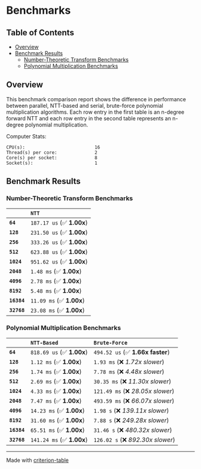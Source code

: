 # Benchmarks

## Table of Contents

- [Overview](#overview)
- [Benchmark Results](#benchmark-results)
    - [Number-Theoretic Transform Benchmarks](#number-theoretic-transform-benchmarks)
    - [Polynomial Multiplication Benchmarks](#polynomial-multiplication-benchmarks)

## Overview

This benchmark comparison report shows the difference in performance between parallel, NTT-based and serial, brute-force 
polynomial multiplication algorithms. Each row entry in the first table is an n-degree forward NTT and each row entry in the second table represents an n-degree polynomial multiplication.

Computer Stats:

```
CPU(s):                          16
Thread(s) per core:              2
Core(s) per socket:              8
Socket(s):                       1
```

## Benchmark Results

### Number-Theoretic Transform Benchmarks

|             | `NTT`                      |
|:------------|:-------------------------- |
| **`64`**    | `187.17 us` (✅ **1.00x**)  |
| **`128`**   | `231.50 us` (✅ **1.00x**)  |
| **`256`**   | `333.26 us` (✅ **1.00x**)  |
| **`512`**   | `623.88 us` (✅ **1.00x**)  |
| **`1024`**  | `951.62 us` (✅ **1.00x**)  |
| **`2048`**  | `1.48 ms` (✅ **1.00x**)    |
| **`4096`**  | `2.78 ms` (✅ **1.00x**)    |
| **`8192`**  | `5.48 ms` (✅ **1.00x**)    |
| **`16384`** | `11.09 ms` (✅ **1.00x**)   |
| **`32768`** | `23.08 ms` (✅ **1.00x**)   |

### Polynomial Multiplication Benchmarks

|             | `NTT-Based`               | `Brute-Force`                      |
|:------------|:--------------------------|:---------------------------------- |
| **`64`**    | `818.69 us` (✅ **1.00x**) | `494.52 us` (✅ **1.66x faster**)   |
| **`128`**   | `1.12 ms` (✅ **1.00x**)   | `1.93 ms` (❌ *1.72x slower*)       |
| **`256`**   | `1.74 ms` (✅ **1.00x**)   | `7.78 ms` (❌ *4.48x slower*)       |
| **`512`**   | `2.69 ms` (✅ **1.00x**)   | `30.35 ms` (❌ *11.30x slower*)     |
| **`1024`**  | `4.33 ms` (✅ **1.00x**)   | `121.49 ms` (❌ *28.05x slower*)    |
| **`2048`**  | `7.47 ms` (✅ **1.00x**)   | `493.59 ms` (❌ *66.07x slower*)    |
| **`4096`**  | `14.23 ms` (✅ **1.00x**)  | `1.98 s` (❌ *139.11x slower*)      |
| **`8192`**  | `31.60 ms` (✅ **1.00x**)  | `7.88 s` (❌ *249.28x slower*)      |
| **`16384`** | `65.51 ms` (✅ **1.00x**)  | `31.46 s` (❌ *480.32x slower*)     |
| **`32768`** | `141.24 ms` (✅ **1.00x**) | `126.02 s` (❌ *892.30x slower*)    |

---
Made with [criterion-table](https://github.com/nu11ptr/criterion-table)

